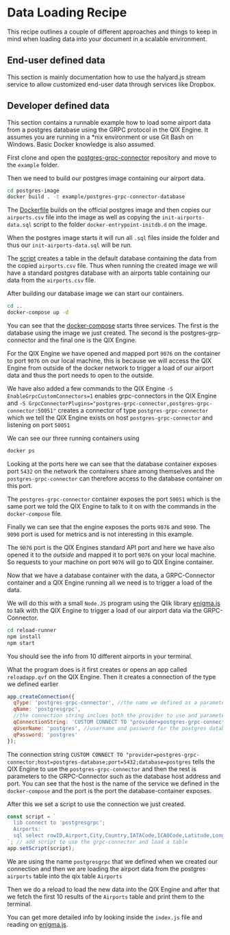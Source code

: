 # Data Loading Recipe

This recipe outlines a couple of different approaches and things to keep in mind when loading data into your document
in a scalable environment.

## End-user defined data

This section is mainly documentation how to use the halyard.js stream service to allow customized end-user
data through services like Dropbox.

## Developer defined data

This section contains a runnable example how to load some airport data from a postgres database using the GRPC protocol
in the QIX Engine.
It assumes you are running in a \*nix environment or use Git Bash on Windows. Basic Docker knowledge is also assumed.

First clone and open the [postgres-grpc-connector](https://github.com/qlik-ea/postgres-grpc-connector) repository
and move to the `example` folder.

Then we need to build our postgres image containing our airport data.

```bash
cd postgres-image
docker build . -t example/postgres-grpc-connector-database
```

The [Dockerfile](https://github.com/qlik-ea/postgres-grpc-connector/blob/master/example/postgres-image/Dockerfile)
builds on the official postgres image and then copies our `airports.csv` file into the image
as well as copying the `init-airports-data.sql` script to the folder `docker-entrypoint-initdb.d` on the image.

When the postgres image starts it will run all `.sql` files inside the folder
and thus our `init-airports-data.sql` will be run.

The [script](https://github.com/qlik-ea/postgres-grpc-connector/blob/master/example/postgres-image/init-airports-data.sql)
creates a table in the default database containing the data from the copied `airports.csv` file.
Thus when running the created image we will have a standard postgres database with an airports table containing
our data from the `airports.csv` file.

After building our database image we can start our containers.

```bash
cd ..
docker-compose up -d
```

You can see that the [docker-compose](https://github.com/qlik-ea/postgres-grpc-connector/blob/master/example/docker-compose.yml)
starts three services.
The first is the database using the image we just created.
The second is the postgres-grp-connector and the final one is the QIX Engine.

For the QIX Engine we have opened and mapped port `9076` on the container to port `9076` on our local machine,
this is because we will access the QIX Engine from outside of the docker network to trigger a load of our airport data
 and thus the port needs to open to the outside.

We have also added a few commands to the QIX Engine `-S EnableGrpcCustomConnectors=1` enables grpc-connectors
in the QIX Engine and `-S GrpcConnectorPlugins="postgres-grpc-connector,postgres-grpc-connector:50051"`
creates a connector of type `postgres-grpc-connector`
which we tell the QIX Engine exists on host `postgres-grpc-connector` and listening on port `50051`

We can see our three running containers using

```bash
docker ps
```

Looking at the ports here we can see that the database container exposes port `5432` on the network the containers
share among themselves and the `postgres-grpc-connector` can therefore access to the database container on this port.

The `postgres-grpc-connector` container exposes the port `50051` which is the same port we told the QIX Engine
to talk to it on with the commands in the `docker-compose` file.

Finally we can see that the engine exposes the ports `9076` and `9090`. The `9090` port is used for metrics
and is not interesting in this example.

The `9076` port is the QIX Engines standard API port and here we have also opened it to the _outside_
and mapped it to port `9076` on your local machine. So requests to your machine on port `9076` will go to QIX Engine container.

Now that we have a database container with the data, a GRPC-Connector container
and a QIX Engine running all we need is to trigger a load of the data.

We will do this with a small `Node.JS` program using the Qlik library [enigma.js](https://github.com/qlik-oss/enigma.js)
to talk with the QIX Engine to trigger a load of our airport data via the GRPC-Connector.

```bash
cd reload-runner
npm install
npm start
```

You should see the info from 10 different airports in your terminal.

What the program does is it first creates or opens an app called `reloadapp.qvf` on the QIX Engine.
Then it creates a connection of the type we defined earlier

```js
app.createConnection({
  qType: 'postgres-grpc-connector', //the name we defined as a parameter to the QIX Engine in our docker-compose.yml
  qName: 'postgresgrpc',
  //the connection string inclues both the provider to use and parameters to it.
  qConnectionString: 'CUSTOM CONNECT TO "provider=postgres-grpc-connector;host=postgres-database;port=5432;database=postgres"',
  qUserName: 'postgres', //username and password for the postgres database, provided to the grpc-connector
  qPassword: 'postgres'
});
```

The connection string
`CUSTOM CONNECT TO "provider=postgres-grpc-connector;host=postgres-database;port=5432;database=postgres`
tells the QIX Engine to use the `postgres-grpc-connector` and then the rest is parameters to the GRPC-Connector
such as the database host address and port.
You can see that the host is the name of the service we defined in the `docker-compose`
and the port is the port the database-container exposes.

After this we set a script to use the connection we just created.

```js
const script = `
  lib connect to 'postgresgrpc';
  Airports:
  sql select rowID,Airport,City,Country,IATACode,ICAOCode,Latitude,Longitude,Altitude,TimeZone,DST,TZ,clock_timestamp() from airports;
`; // add script to use the grpc-connector and load a table
app.setScript(script);
```

We are using the name `postgresgrpc` that we defined when we created our connection
and then we are loading the airport data from the postgres `airports` table into the qix table `Airports`

Then we do a reload to load the new data into the QIX Engine
and after that we fetch the first 10 results of the `Airports` table and print them to the terminal.

You can get more detailed info by looking inside the `index.js` file
and reading on [enigma.js](https://github.com/qlik-oss/enigma.js).
